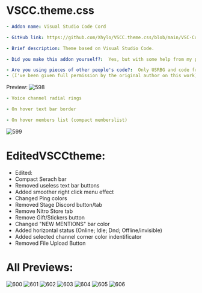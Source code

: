 
# VSCC.theme.css
```yaml
- Addon name: Visual Studio Code Cord

- GitHub link: https://github.com/Xhylo/VSCC.theme.css/blob/main/VSC-Cord.theme.css

- Brief description: Theme based on Visual Studio Code.

- Did you make this addon yourself?:  Yes, but with some help from my programmer friends and userMacieG#7591.

- Are you using pieces of other people's code?:  Only USRBG and code from userMacieG#7591's Disocord.tv 
- (I've been given full permission by the original author on this work).
```
Preview:
![598](https://user-images.githubusercontent.com/77571950/125084159-e1710800-e0d1-11eb-9fa0-fda1adf999b8.png)
```yaml
- Voice channel radial rings

- On hover text bar border

- On hover members list (compact memberslist)
```

![599](https://cdn.discordapp.com/attachments/862688548187799565/863048038115967006/unknown.png)

# EditedVSCCtheme:

- Edited:
- Compact Serach bar
- Removed useless text bar buttons
- Added smoother right click menu effect
- Changed Ping colors
- Removed Stage Discord button/tab
- Remove Nitro Store tab
- Remove Gift/Stickers button
- Changed "NEW MENTIONS" bar color
- Added horizontal status (Online; Idle; Dnd; Offline/invisible)
- Added selected channel corner color indentificator
- Removed File Upload Button

# All Previews:
![600](https://cdn.discordapp.com/attachments/862688548187799565/863063261125673010/unknown.png)
![601](https://media.discordapp.net/attachments/862688548187799565/863063369765224498/unknown.png?width=1440&height=170)
![602](https://cdn.discordapp.com/attachments/862688548187799565/863063432559591494/unknown.png)
![603](https://cdn.discordapp.com/attachments/862688548187799565/863063492369580052/unknown.png)
![604](https://cdn.discordapp.com/attachments/862688548187799565/863063623257948180/unknown.png)
![605](https://cdn.discordapp.com/attachments/862688548187799565/863065582572535868/unknown.png)
![606](https://cdn.discordapp.com/attachments/862475891611271178/863072205708722186/unknown.png)

